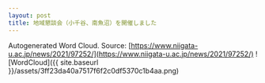 ```yaml
---
layout: post
title: 地域懇談会（小千谷、南魚沼）を開催しました
---
```

Autogenerated Word Cloud.
Source\: [https://www.niigata-u.ac.jp/news/2021/97252/](https://www.niigata-u.ac.jp/news/2021/97252/)
![WordCloud]({{ site.baseurl }}/assets/3ff23da40a7517f6f2c0df5370c1b4aa.png)
